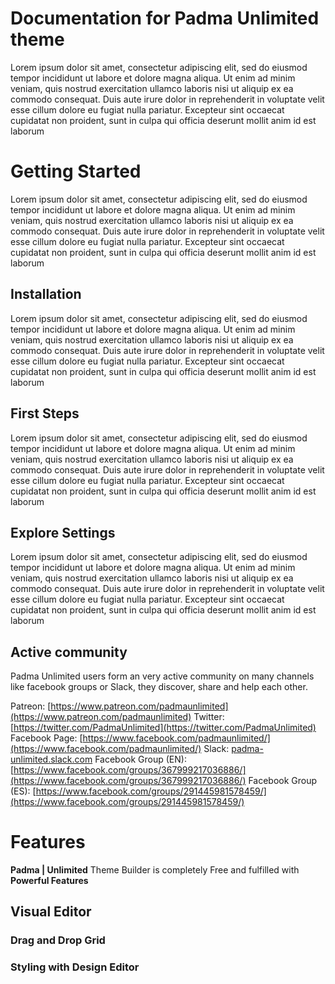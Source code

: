 # Documentation for Padma Unlimited theme

Lorem ipsum dolor sit amet, consectetur adipiscing elit, sed do eiusmod tempor incididunt ut labore et dolore magna aliqua. Ut enim ad minim veniam, quis nostrud exercitation ullamco laboris nisi ut aliquip ex ea commodo consequat. Duis aute irure dolor in reprehenderit in voluptate velit esse cillum dolore eu fugiat nulla pariatur. Excepteur sint occaecat cupidatat non proident, sunt in culpa qui officia deserunt mollit anim id est laborum


# Getting Started

Lorem ipsum dolor sit amet, consectetur adipiscing elit, sed do eiusmod tempor incididunt ut labore et dolore magna aliqua. Ut enim ad minim veniam, quis nostrud exercitation ullamco laboris nisi ut aliquip ex ea commodo consequat. Duis aute irure dolor in reprehenderit in voluptate velit esse cillum dolore eu fugiat nulla pariatur. Excepteur sint occaecat cupidatat non proident, sunt in culpa qui officia deserunt mollit anim id est laborum

## Installation

Lorem ipsum dolor sit amet, consectetur adipiscing elit, sed do eiusmod tempor incididunt ut labore et dolore magna aliqua. Ut enim ad minim veniam, quis nostrud exercitation ullamco laboris nisi ut aliquip ex ea commodo consequat. Duis aute irure dolor in reprehenderit in voluptate velit esse cillum dolore eu fugiat nulla pariatur. Excepteur sint occaecat cupidatat non proident, sunt in culpa qui officia deserunt mollit anim id est laborum

## First Steps

Lorem ipsum dolor sit amet, consectetur adipiscing elit, sed do eiusmod tempor incididunt ut labore et dolore magna aliqua. Ut enim ad minim veniam, quis nostrud exercitation ullamco laboris nisi ut aliquip ex ea commodo consequat. Duis aute irure dolor in reprehenderit in voluptate velit esse cillum dolore eu fugiat nulla pariatur. Excepteur sint occaecat cupidatat non proident, sunt in culpa qui officia deserunt mollit anim id est laborum

## Explore Settings

Lorem ipsum dolor sit amet, consectetur adipiscing elit, sed do eiusmod tempor incididunt ut labore et dolore magna aliqua. Ut enim ad minim veniam, quis nostrud exercitation ullamco laboris nisi ut aliquip ex ea commodo consequat. Duis aute irure dolor in reprehenderit in voluptate velit esse cillum dolore eu fugiat nulla pariatur. Excepteur sint occaecat cupidatat non proident, sunt in culpa qui officia deserunt mollit anim id est laborum

## Active community
Padma Unlimited users form an very active community on many channels like facebook groups or Slack, they discover, share and help each other.

Patreon: [https://www.patreon.com/padmaunlimited](https://www.patreon.com/padmaunlimited)
Twitter: [https://twitter.com/PadmaUnlimited](https://twitter.com/PadmaUnlimited)
Facebook Page: [https://www.facebook.com/padmaunlimited/](https://www.facebook.com/padmaunlimited/)
Slack: [padma-unlimited.slack.com](https://join.slack.com/t/padma-unlimited/shared_invite/enQtNTAxMzM1NjcwNTc5LTM2YzQ0ODRhYzBmZDc4N2UwOWE0MjBlMmQyZmQ2MTdjZTgyNjg1Mzk4ZjVlNGIxYjZkMjlmMTNhNmE3OWQ1YjY)
Facebook Group (EN): [https://www.facebook.com/groups/367999217036886/](https://www.facebook.com/groups/367999217036886/)
Facebook Group (ES): [https://www.facebook.com/groups/291445981578459/](https://www.facebook.com/groups/291445981578459/)

# Features
**Padma | Unlimited** Theme Builder is completely Free and fulfilled with **Powerful Features**


## Visual Editor
### Drag and Drop Grid
### Styling with Design Editor

